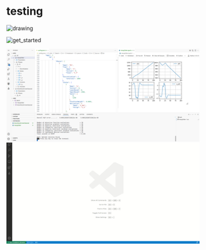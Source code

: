 # testing
<img src="https://github.com/JDiepolder/test/blob/main/media/phoenix_ui.png?raw=true" alt="drawing" width="900"/>


![get_started](https://github.com/user-attachments/assets/7d73f1aa-8e00-4ddd-acdb-17dd44d86413)

![Phoenix UI](media/phoenix_ui.png?raw=true "Phoenix UI")
![Phoenix Get Started](media/get_started.gif?raw=true "Phoenix Get Started")
